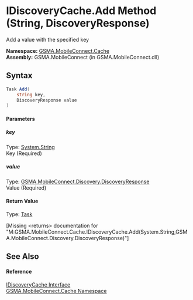 IDiscoveryCache.Add Method (String, DiscoveryResponse)
======================================================
Add a value with the specified key

**Namespace:** [GSMA.MobileConnect.Cache][1]  
**Assembly:** GSMA.MobileConnect (in GSMA.MobileConnect.dll)

Syntax
------

```csharp
Task Add(
	string key,
	DiscoveryResponse value
)
```

#### Parameters

##### *key*
Type: [System.String][2]  
Key (Required)

##### *value*
Type: [GSMA.MobileConnect.Discovery.DiscoveryResponse][3]  
Value (Required)

#### Return Value
Type: [Task][4]  

[Missing &lt;returns> documentation for "M:GSMA.MobileConnect.Cache.IDiscoveryCache.Add(System.String,GSMA.MobileConnect.Discovery.DiscoveryResponse)"]


See Also
--------

#### Reference
[IDiscoveryCache Interface][5]  
[GSMA.MobileConnect.Cache Namespace][1]  

[1]: ../README.md
[2]: http://msdn.microsoft.com/en-us/library/s1wwdcbf
[3]: ../../GSMA.MobileConnect.Discovery/DiscoveryResponse/README.md
[4]: http://msdn.microsoft.com/en-us/library/dd235678
[5]: README.md
[6]: ../../_icons/Help.png